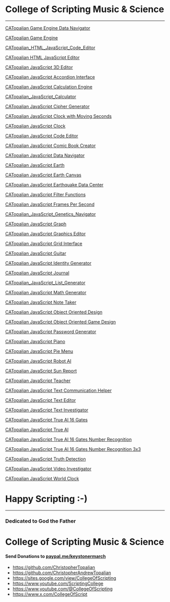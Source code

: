 <!---
ChristopherAndrewTopalian/ChristopherAndrewTopalian is a ✨ special ✨ repository because its `README.md` (this file) appears on your GitHub profile.
You can click the Preview link to take a look at your changes.
--->

# College of Scripting Music & Science

---

[CATopalian Game Engine Data Navigator](https://christopherandrewtopalian.github.io/CATopalian_Game_Engine_Data_Navigator/CATopalian_Game_Engine_Data_Navigator.html)

[CATopalian Game Engine](https://christopherandrewtopalian.github.io/CATopalian_Game_Engine/CATopalian_Game_Engine.html) 

[CATopalian_HTML_JavaScript_Code_Editor](https://christopherandrewtopalian.github.io/CATopalian_HTML_JavaScript_Code_Editor/CATopalian_HTML_JavaScript_Code_Editor.html)

[CATopalian HTML JavaScript Editor](https://christopherandrewtopalian.github.io/CATopalian_HTML_JavaScript_Editor/CATopalian_HTML_JavaScript_Editor.html)

[CATopalian JavaScript 3D Editor](https://christopherandrewtopalian.github.io/CATopalian_JavaScript_3D_Editor/CATopalian_JavaScript_3D_Editor.html)

[CATopalian JavaScript Accordion Interface](https://christopherandrewtopalian.github.io/CATopalian_JavaScript_Accordion_Interface/CATopalian_JavaScript_Accordion_Interface.html)

[CATopalian JavaScript Calculation Engine](https://christopherandrewtopalian.github.io/CATopalian_JavaScript_Calculation_Engine/CATopalian_JavaScript_Calculation_Engine.html)

[CATopalian_JavaScript_Calculator](https://christopherandrewtopalian.github.io/CATopalian_JavaScript_Calculator/CATopalian_JavaScript_Calculator.html)

[CATopalian JavaScript Cipher Generator](https://christopherandrewtopalian.github.io/CATopalian_JavaScript_Cipher_Generator/CATopalian_JavaScript_Cipher_Generator.html)

[CATopalian JavaScript Clock with Moving Seconds](https://christopherandrewtopalian.github.io/CATopalian_JavaScript_Clock_with_Moving_Seconds/CATopalian_JavaScript_Clock_with_Moving_Seconds.html)

[CATopalian JavaScript Clock](https://christopherandrewtopalian.github.io/CATopalian_JavaScript_Clock/CATopalian_JavaScript_Clock.html)

[CATopalian JavaScript Code Editor](https://christopherandrewtopalian.github.io/CATopalian_JavaScript_Code_Editor/CATopalian_JavaScript_Code_Editor.html)

[CATopalian JavaScript Comic Book Creator](https://christopherandrewtopalian.github.io/CATopalian_JavaScript_Comic_Book_Creator/CATopalian_JavaScript_Comic_Book_Creator.html)

[CATopalian JavaScript Data Navigator](https://christopherandrewtopalian.github.io/CATopalian_JavaScript_Data_Navigator/CATopalian_JavaScript_Data_Navigator.html)

[CATopalian JavaScript Earth](https://christopherandrewtopalian.github.io/CATopalian_JavaScript_Earth/CATopalian_JavaScript_Earth.html)

[CATopalian JavaScript Earth Canvas](https://christopherandrewtopalian.github.io/CATopalian_JavaScript_Earth_Canvas/CATopalian_JavaScript_Earth_Canvas.html)

[CATopalian JavaScript Earthquake Data Center](https://christopherandrewtopalian.github.io/CATopalian_JavaScript_Earthquake_Data_Center/CATopalian_JavaScript_Earthquake_Data_Center.html)

[CATopalian JavaScript Filter Functions](https://christopherandrewtopalian.github.io/CATopalian_JavaScript_Filter_Functions/CATopalian_JavaScript_Filter_Functions.html)

[CATopalian JavaScript Frames Per Second](https://christopherandrewtopalian.github.io/CATopalian_JavaScript_Frames_Per_Second/CATopalian_JavaScript_Frames_Per_Second.html)

[CATopalian_JavaScript_Genetics_Navigator](https://christopherandrewtopalian.github.io/CATopalian_JavaScript_Genetics_Navigator/CATopalian_JavaScript_Genetics_Navigator.html)

[CATopalian JavaScript Graph](https://christopherandrewtopalian.github.io/CATopalian_JavaScript_Graph/CATopalian_JavaScript_Graph.html)

[CATopalian JavaScript Graphics Editor](https://christopherandrewtopalian.github.io/CATopalian_JavaScript_Graphics_Editor/CATopalian_JavaScript_Graphics_Editor.html)

[CATopalian JavaScript Grid Interface](https://christopherandrewtopalian.github.io/CATopalian_JavaScript_Grid_Interface/CATopalian_JavaScript_Grid_Interface.html)

[CATopalian JavaScript Guitar](https://christopherandrewtopalian.github.io/CATopalian_JavaScript_Guitar/CATopalian_JavaScript_Guitar.html)

[CATopalian JavaScript Identity Generator](https://christopherandrewtopalian.github.io/CATopalian_JavaScript_Identity_Generator/CATopalian_JavaScript_Identity_Generator.html)

[CATopalian JavaScript Journal](https://christopherandrewtopalian.github.io/CATopalian_JavaScript_Journal/CATopalian_JavaScript_Journal.html)

[CATopalian_JavaScript_List_Generator](https://christopherandrewtopalian.github.io/CATopalian_JavaScript_List_Generator/CATopalian_JavaScript_List_Generator.html)

[CATopalian JavaScript Math Generator](https://christopherandrewtopalian.github.io/CATopalian_JavaScript_Math_Generator/CATopalian_JavaScript_Math_Generator.html)

[CATopalian JavaScript Note Taker](https://christopherandrewtopalian.github.io/CATopalian_JavaScript_Note_Taker/CATopalian_JavaScript_Note_Taker.html)

[CATopalian JavaScript Object Oriented Design](https://christopherandrewtopalian.github.io/CATopalian_JavaScript_Object_Oriented_Design/CATopalian_JavaScript_Object_Oriented_Design.html)

[CATopalian JavaScript Object Oriented Game Design](https://christopherandrewtopalian.github.io/CATopalian_JavaScript_Object_Oriented_Game_Design/CATopalian_JavaScript_Object_Oriented_Game_Design.html)

[CATopalian JavaScript Password Generator](https://christopherandrewtopalian.github.io/CATopalian_JavaScript_Password_Generator/CATopalian_JavaScript_Password_Generator.html)

[CATopalian JavaScript Piano](https://christopherandrewtopalian.github.io/CATopalian_JavaScript_Piano/CATopalian_JavaScript_Piano.html)

[CATopalian JavaScript Pie Menu](https://christopherandrewtopalian.github.io/CATopalian_JavaScript_Pie_Menu/CATopalian_JavaScript_Pie_Menu.html)

[CATopalian JavaScript Robot AI](https://christopherandrewtopalian.github.io/CATopalian_JavaScript_Robot_AI/CATopalian_JavaScript_Robot_AI.html)

[CATopalian JavaScript Sun Report](https://christopherandrewtopalian.github.io/CATopalian_JavaScript_Sun_Report/CATopalian_JavaScript_Sun_Report.html)

[CATopalian JavaScript Teacher](https://christopherandrewtopalian.github.io/CATopalian_JavaScript_Teacher/CATopalian_JavaScript_Teacher.html)

[CATopalian JavaScript Text Communication Helper](https://christopherandrewtopalian.github.io/CATopalian_JavaScript_Text_Communication_Helper/CATopalian_JavaScript_Text_Communication_Helper.html)

[CATopalian JavaScript Text Editor](https://christopherandrewtopalian.github.io/CATopalian_JavaScript_Text_Editor/CATopalian_JavaScript_Text_Editor.html)

[CATopalian JavaScript Text Investigator](https://christopherandrewtopalian.github.io/CATopalian_JavaScript_Text_Investigator/CATopalian_JavaScript_Text_Investigator.html)

[CATopalian JavaScript True AI 16 Gates](https://christopherandrewtopalian.github.io/CATopalian_JavaScript_True_AI_16_Gates/CATopalian_JavaScript_True_AI_16_Gates.html)

[CATopalian JavaScript True AI](https://christopherandrewtopalian.github.io/CATopalian_JavaScript_True_AI/CATopalian_JavaScript_True_AI.html)

[CATopalian JavaScript True AI 16 Gates Number Recognition
](https://christopherandrewtopalian.github.io/CATopalian_JavaScript_True_AI_16_Gates_Number_Recognition/CATopalian_JavaScript_True_AI_16_Gates_Number_Recognition.html)

[CATopalian JavaScript True AI 16 Gates Number Recognition 3x3
](https://christopherandrewtopalian.github.io/CATopalian_JavaScript_True_AI_16_Gates_Number_Recognition_3x3/CATopalian_JavaScript_True_AI_16_Gates_Number_Recognition_3x3.html)

[CATopalian JavaScript Truth Detection](https://christopherandrewtopalian.github.io/CATopalian_JavaScript_Truth_Detection/CATopalian_JavaScript_Truth_Detection.html)

[CATopalian JavaScript Video Investigator](https://christopherandrewtopalian.github.io/CATopalian_JavaScript_Video_Investigator/CATopalian_JavaScript_Video_Investigator.html)

[CATopalian JavaScript World Clock](https://christopherandrewtopalian.github.io/CATopalian_JavaScript_World_Clock/CATopalian_JavaScript_World_Clock.html)

# Happy Scripting :-)

---

### Dedicated to God the Father

# College of Scripting Music & Science
#### Send Donations to [paypal.me/keystonermarch](https://www.paypal.com/paypalme/keystonermarch) 

* https://github.com/ChristopherTopalian  
* https://github.com/ChristopherAndrewTopalian  
* https://sites.google.com/view/CollegeOfScripting  
* https://www.youtube.com/ScriptingCollege  
* https://www.youtube.com/@CollegeOfScripting  
* https://www.x.com/CollegeOfScript

